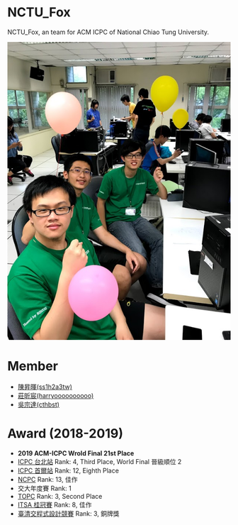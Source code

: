 # NCTU_Fox
NCTU_Fox, an team for ACM ICPC of National Chiao Tung University.

![p1](https://raw.githubusercontent.com/NCTU-PCCA/NCTU_Fox/master/contest/TTCPC2018/photo2.jpg)

# Member
- [陳昇暉(ss1h2a3tw)](https://www.facebook.com/ss1h2a3tw)
- [莊昕宸(harryoooooooooo)](https://www.facebook.com/harryoooooooooo)
- [吳宗達(cthbst)](https://www.facebook.com/cthbst)

# Award (2018-2019)
- **2019 ACM-ICPC Wrold Final 21st Place**
- [ICPC 台北站](https://icpc.baylor.edu/regionals/finder/Taipei-2018) Rank: 4, Third Place, World Final 晉級順位 2
- [ICPC 首爾站](https://icpc.baylor.edu/regionals/finder/Seoul-2018) Rank: 12, Eighth Place
- [NCPC](https://ncpc.ntnu.edu.tw/ncpc2018/) Rank: 13, 佳作
- 交大年度賽 Rank: 1
- [TOPC](https://icpc.baylor.edu/regionals/finder/hua-lien-online-2017) Rank: 3, Second Place
- [ITSA 桂冠賽](http://algorithm.csie.ncku.edu.tw/ITSAcontest/ITSA2018/) Rank: 8, 佳作
- [臺清交程式設計競賽](https://www.facebook.com/nthu.cssa/posts/1690192604405429) Rank: 3, 銅牌獎
